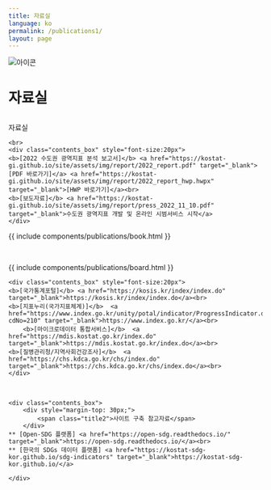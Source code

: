 ```yaml
---
title: 자료실
language: ko
permalink: /publications1/
layout: page
---
```


<script src="https://ajax.googleapis.com/ajax/libs/jquery/3.4.1/jquery.min.js"></script>
<script src="https://kostat-gi.github.io/site/assets/js/publications.js"></script>
<link rel="stylesheet" href="https://kostat-gi.github.io/site/assets/css/publications.css">

<div class="heading goal-banner goal-13">
    <div class="container">
        <div class="row">
            <div class="sttl">
                <img src="{{ site.goal_image_base }}/{{ page.language }}/sub_title.png" alt="아이콘" />
            </div>
            <div class="sttl">
                <h1>자료실</h1>
            </div>
        </div>
    </div>
</div>
<div id="main-content" class="container" role="main">
    <div class="contents_box">
        <div style="margin-top: 30px;">
            <span class="title2">자료실</span>
        </div>
    </div>

    <br>
    <div class="contents_box" style="font-size:20px">
	<b>[2022 수도권 광역지표 분석 보고서]</b> <a href="https://kostat-gi.github.io/site/assets/img/report/2022_report.pdf" target="_blank">[PDF 바로가기]</a> <a href="https://kostat-gi.github.io/site/assets/img/report/2022_report_hwp.hwpx" target="_blank">[HWP 바로가기]</a><br>
	<b>[보도자료]</b> <a href="https://kostat-gi.github.io/site/assets/img/report/press_2022_11_10.pdf" target="_blank">수도권 광역지표 개발 및 온라인 시범서비스 시작</a>
    </div>	
	
<!--<div class="part_line">&nbsp;</div>-->
	
{{ include components/publications/book.html }}	
	
<div class="under_line">&nbsp;</div>
	
{{ include components/publications/board.html }}

    <div class="contents_box" style="font-size:20px">
	<b>[국가통계포털]</b> <a href="https://kosis.kr/index/index.do" target="_blank">https://kosis.kr/index/index.do</a><br>
	<b>[지표누리(국가지표체계)]</b>  <a href="https://www.index.go.kr/unity/potal/indicator/ProgressIndicator.do?cdNo=210" target="_blank">https://www.index.go.kr/</a><br>
        <b>[마이크로데이터 통합서비스]</b>  <a href="https://mdis.kostat.go.kr/index.do" target="_blank">https://mdis.kostat.go.kr/index.do</a><br>
	<b>[질병관리청/지역사회건강조사]</b>  <a href="https://chs.kdca.go.kr/chs/index.do" target="_blank">https://chs.kdca.go.kr/chs/index.do</a><br>
    </div>	
	
<div class="part_line">&nbsp;</div>
	
    <div class="contents_box">
        <div style="margin-top: 30px;">
            <span class="title2">사이트 구축 참고자료</span>
        </div>
	** [Open-SDG 플랫폼] <a href="https://open-sdg.readthedocs.io/" target="_blank">https://open-sdg.readthedocs.io/</a><br>
	** [한국의 SDGs 데이터 플랫폼] <a href="https://kostat-sdg-kor.github.io/sdg-indicators" target="_blank">https://kostat-sdg-kor.github.io/</a>
        
    </div>
</div>

